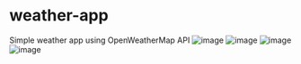 # weather-app
Simple weather app using OpenWeatherMap API
![image](https://user-images.githubusercontent.com/74767350/230178685-b7ce133b-5545-4e47-b6e2-6321106c9042.png)
![image](https://user-images.githubusercontent.com/74767350/230178752-70361db4-3d38-453b-91a0-1d0c9b04781c.png)
![image](https://user-images.githubusercontent.com/74767350/230178852-c5b68a2d-4315-4c70-b6c1-8279c8800167.png)
![image](https://user-images.githubusercontent.com/74767350/230178948-ff774ec6-8fae-4b8f-b894-d260d5042aff.png)
